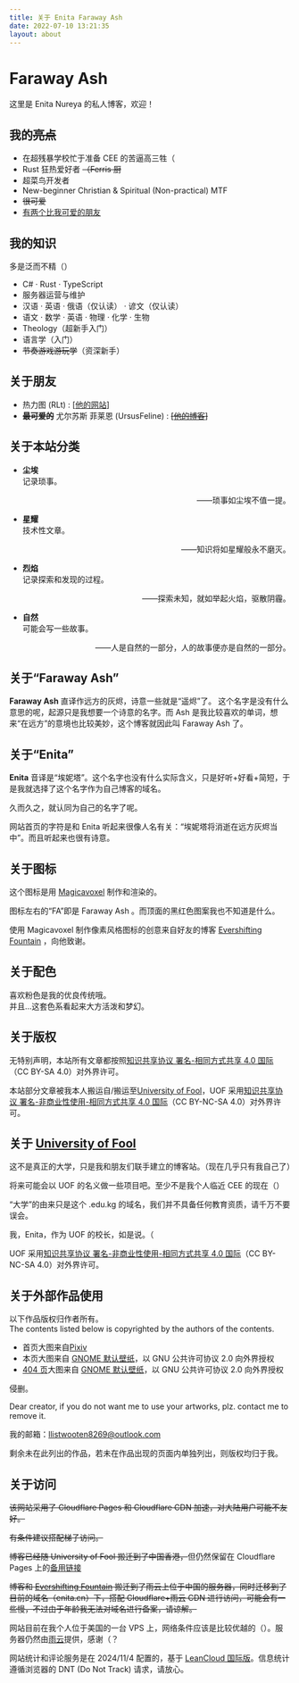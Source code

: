 ```yaml
---
title: 关于 Enita Faraway Ash
date: 2022-07-10 13:21:35
layout: about
---
```


# Faraway Ash

这里是 Enita Nureya 的私人博客，欢迎！

## 我的~~亮点~~

- 在超残暴学校忙于准备 CEE 的苦逼高三牲（
- Rust 狂热爱好者 ~~（Ferris 厨~~
- 超菜鸟开发者
- New-beginner Christian & Spiritual (Non-practical) MTF
- ~~很可爱~~
- [有两个比我可爱的朋友](#关于朋友)

## 我的知识

多是泛而不精（）

- C# · Rust · TypeScript
- 服务器运营与维护
- 汉语 · 英语 · 俄语（仅认读） · 谚文（仅认读）
- 语文 · 数学 · 英语 · 物理 · 化学 · 生物
- Theology（超新手入门）
- 语言学（入门）
- ~~节奏游戏游玩学~~（资深新手）

## 关于朋友

- 热力图 (RLt) : [<a href="https://akyuu.cn/">他的网站</a>]
- ~~**最可爱的**~~ 尤尔苏斯 菲莱恩 (UrsusFeline) : ~~[<a href="https://lgy07.github.io">他的博客</a>]~~

## 关于本站分类

<ul>
<li class="about-category-name"><b>尘埃</b></li>
记录琐事。
<p class="about-category-saying" align="right">——琐事如尘埃不值一提。</p>

<li class="about-category-name"><b>星耀</b></li>
技术性文章。
<p class="about-category-saying" align="right">——知识将如星耀般永不磨灭。</p>

<li class="about-category-name"><b>烈焰</b></li>
记录探索和发现的过程。
<p class="about-category-saying" align="right">——探索未知，就如举起火焰，驱散阴霾。</p>

<li class="about-category-name"><b>自然</b></li>
可能会写一些故事。
<p class="about-category-saying" align="right">——人是自然的一部分，人的故事便亦是自然的一部分。</p>
 
</ul>

## 关于“Faraway Ash”

**Faraway Ash** 直译作远方的灰烬，诗意一些就是“遥烬”了。
这个名字是没有什么意思的呢，起源只是我想要一个诗意的名字。而 Ash 是我比较喜欢的单词，想来“在远方”的意境也比较美妙，这个博客就因此叫 Faraway Ash 了。

## 关于“Enita”

**Enita** 音译是“埃妮塔”。这个名字也没有什么实际含义，只是好听+好看+简短，于是我就选择了这个名字作为自己博客的域名。

久而久之，就认同为自己的名字了呢。

网站首页的字符是和 Enita 听起来很像人名有关：“埃妮塔将消逝在远方灰烬当中”。而且听起来也很有诗意。

## 关于图标

这个图标是用 [Magicavoxel](https://www.voxelmade.com/magicavoxel/) 制作和渲染的。

图标左右的“FA”即是 Faraway Ash 。而顶面的黑红色图案我也不知道是什么。

使用 Magicavoxel 制作像素风格图标的创意来自好友的博客 [Evershifting Fountain](https://akyuu.cn/post/22062001/) ，向他致谢。

## 关于配色

喜欢粉色是我的优良传统哦。  
并且...这套色系看起来大方活泼和梦幻。

## 关于版权

无特别声明，本站所有文章都按照[知识共享协议 署名-相同方式共享 4.0 国际](https://creativecommons.org/licenses/by-sa/4.0/)（CC BY-SA 4.0）对外界许可。

本站部分文章被我本人搬运自/搬运至[University of Fool](https://uof.edu.kg/)，UOF 采用[知识共享协议 署名-非商业性使用-相同方式共享 4.0 国际](https://creativecommons.org/licenses/by-nc-sa/4.0/)（CC BY-NC-SA 4.0）对外界许可。

## 关于 [University of Fool](https://uof.edu.kg/)

这不是真正的大学，只是我和朋友们联手建立的博客站。（现在几乎只有我自己了）

将来可能会以 UOF 的名义做一些项目吧。至少不是我个人临近 CEE 的现在（）

“大学”的由来只是这个 .edu.kg 的域名，我们并不具备任何教育资质，请千万不要误会。

我，Enita，作为 UOF 的校长，如是说。（

UOF 采用[知识共享协议 署名-非商业性使用-相同方式共享 4.0 国际](https://creativecommons.org/licenses/by-nc-sa/4.0/)（CC BY-NC-SA 4.0）对外界许可。

## 关于外部作品使用

以下作品版权归作者所有。  
The contents listed below is copyrighted by the authors of the contents.

- 首页大图来自[Pixiv](https://www.pixiv.net/artworks/89991203)
- 本页大图来自 [GNOME 默认壁纸](https://gitlab.gnome.org/GNOME/gnome-backgrounds/-/blob/main/backgrounds/blobs-d.svg)，以 GNU 公共许可协议 2.0 向外界授权
- [404 页](/404)大图来自 [GNOME 默认壁纸](https://gitlab.gnome.org/GNOME/gnome-backgrounds/-/blob/main/backgrounds/drool-d.svg)，以 GNU 公共许可协议 2.0 向外界授权

侵删。

Dear creator, if you do not want me to use your artworks, plz. contact me to remove it.

我的邮箱：[llistwooten8269@outlook.com](mailto:ellistwooten8269@outlook.com)

剩余未在此列出的作品，若未在作品出现的页面内单独列出，则版权均归于我。

## 关于访问

~~该网站采用了 Cloudflare Pages 和 Cloudflare CDN 加速，对大陆用户可能不友好。~~

~~有条件建议搭配梯子访问。~~

~~博客已经随 University of Fool 搬迁到了中国香港，~~但仍然保留在 Cloudflare Pages 上的[备用链接](https://lingrottin.pages.dev)

~~博客和 [Evershifting Fountain](https://akyuu.cn) 搬迁到了雨云上位于中国的服务器，同时迁移到了目前的域名（enita.cn）下，搭配 Cloudflare+雨云 CDN 进行访问，可能会有一些慢，不过由于年龄我无法对域名进行备案，请谅解。~~

网站目前在我个人位于美国的一台 VPS 上，网络条件应该是比较优越的（）。服务器仍然由[雨云](https://www.rainyun.com/)提供，感谢（？

网站统计和评论服务是在 2024/11/4 配置的，基于 [LeanCloud 国际版](https://leancloud.app/)。信息统计遵循浏览器的 DNT (Do Not Track) 请求，请放心。
